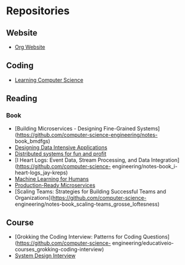 



# Repositories

## Website
  
- [Org Website](https://github.com/computer-science-engineering/computer-science-engineering.github.io)  

## Coding
  
- [Learning Computer Science](https://github.com/computer-science-engineering/learning-computer-science)  

## Reading

### Book
  
- [Building Microservices -  Designing Fine-Grained Systems](https://github.com/computer-science-engineering/notes-
book_bmdfgs)  
- [Designing Data Intensive Applications](https://github.com/computer-science-engineering/notes-book_ddia)  
- [Distributed systems for fun and profit](https://github.com/computer-science-engineering/notes-book_dsffp)  
- [I Heart Logs: Event Data, Stream Processing, and Data Integration](https://github.com/computer-science-
engineering/notes-book_i-heart-logs_jay-kreps)  
- [Machine Learning for Humans](https://github.com/computer-science-engineering/notes-book_ml-for-humans_maini_sabri)  
- [Production-Ready Microservices](https://github.com/computer-science-engineering/notes-book_prm)  
- [Scaling Teams: Strategies for Building Successful Teams and Organizations](https://github.com/computer-science-
engineering/notes-book_scaling-teams_grosse_loftesness)  

## Course
  
- [Grokking the Coding Interview: Patterns for Coding Questions](https://github.com/computer-science-
engineering/educativeio-courses_grokking-coding-interview)  
- [System Design Interview](https://github.com/computer-science-engineering/bytebytego-courses_system-design-interview)  
